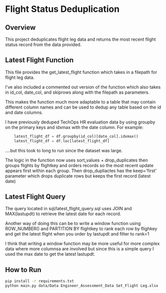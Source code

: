 # Flight Status Deduplication

## Overview
This project deduplicates flight leg data and returns the most recent flight status record from the data provided.

## Latest Flight Function
This file provides the get_latest_flight function which takes in a filepath for flight leg data.

I've also included a commented out version of the function which also takes in id_col, date_col, and skiprows along with the filepath as parameters.

This makes the function much more adaptable to a table that may contain different column names and can be used to dedup any table based on the id and date columns.

I have previously deduped TechOps HR evaluation data by using groupby on the primary keys and idxmax with the date column. 
For example:
```python
    latest_flight_df = df.groupby(id_col)[date_col].idxmax()
    latest_flight_df = df.loc[latest_flight_df]
```
....but this took to long to run since the dataset was large. 

The logic in the function now uses sort_values + drop_duplicates then groups flights by flightkey and orders records so the most recent update appears first within each group. Then drop_dupliactes has the keep='first' parameter which drops duplicate rows but keeps the first record (latest date)

## Latest Flight Query
The query located in sql/latest_flight_query.sql uses JOIN and MAX(lastupdt) to retrieve the latest date for each record.

Another way of doing this can be to write a window function using ROW_NUMBER() and PARTITION BY flightkey to rank each row by flighkey and get the latest flight when you order by lastupdt and filter to rank=1

I think that writing a window function may be more useful for more complex data where more columnsa are involved but since this is a simple query I used the max date to get the latest lastupdt.

## How to Run
```bash
pip install -r requirements.txt
python main.py data/Data Engineer_Assessment_Data Set_Flight Leg.xlsx
